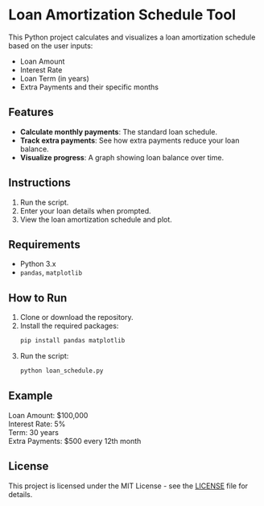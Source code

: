 
# Loan Amortization Schedule Tool

This Python project calculates and visualizes a loan amortization schedule based on the user inputs:
- Loan Amount
- Interest Rate
- Loan Term (in years)
- Extra Payments and their specific months

## Features
- **Calculate monthly payments**: The standard loan schedule.
- **Track extra payments**: See how extra payments reduce your loan balance.
- **Visualize progress**: A graph showing loan balance over time.

## Instructions
1. Run the script.
2. Enter your loan details when prompted.
3. View the loan amortization schedule and plot.

## Requirements
- Python 3.x
- `pandas`, `matplotlib`

## How to Run
1. Clone or download the repository.
2. Install the required packages:
   ```bash
   pip install pandas matplotlib
   ```
3. Run the script:
   ```bash
   python loan_schedule.py
   ```

## Example
Loan Amount: $100,000  
Interest Rate: 5%  
Term: 30 years  
Extra Payments: $500 every 12th month

## License
This project is licensed under the MIT License - see the [LICENSE](LICENSE) file for details.
